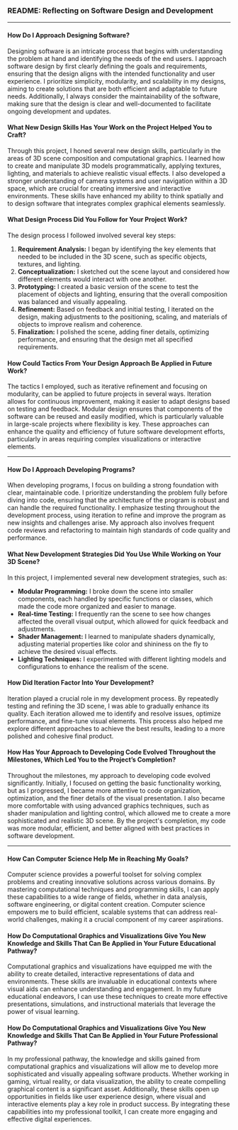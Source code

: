 ### README: Reflecting on Software Design and Development

---

#### How Do I Approach Designing Software?

Designing software is an intricate process that begins with understanding the problem at hand and identifying the needs of the end users. I approach software design by first clearly defining the goals and requirements, ensuring that the design aligns with the intended functionality and user experience. I prioritize simplicity, modularity, and scalability in my designs, aiming to create solutions that are both efficient and adaptable to future needs. Additionally, I always consider the maintainability of the software, making sure that the design is clear and well-documented to facilitate ongoing development and updates.

#### What New Design Skills Has Your Work on the Project Helped You to Craft?

Through this project, I honed several new design skills, particularly in the areas of 3D scene composition and computational graphics. I learned how to create and manipulate 3D models programmatically, applying textures, lighting, and materials to achieve realistic visual effects. I also developed a stronger understanding of camera systems and user navigation within a 3D space, which are crucial for creating immersive and interactive environments. These skills have enhanced my ability to think spatially and to design software that integrates complex graphical elements seamlessly.

#### What Design Process Did You Follow for Your Project Work?

The design process I followed involved several key steps:
1. **Requirement Analysis:** I began by identifying the key elements that needed to be included in the 3D scene, such as specific objects, textures, and lighting.
2. **Conceptualization:** I sketched out the scene layout and considered how different elements would interact with one another.
3. **Prototyping:** I created a basic version of the scene to test the placement of objects and lighting, ensuring that the overall composition was balanced and visually appealing.
4. **Refinement:** Based on feedback and initial testing, I iterated on the design, making adjustments to the positioning, scaling, and materials of objects to improve realism and coherence.
5. **Finalization:** I polished the scene, adding finer details, optimizing performance, and ensuring that the design met all specified requirements.

#### How Could Tactics From Your Design Approach Be Applied in Future Work?

The tactics I employed, such as iterative refinement and focusing on modularity, can be applied to future projects in several ways. Iteration allows for continuous improvement, making it easier to adapt designs based on testing and feedback. Modular design ensures that components of the software can be reused and easily modified, which is particularly valuable in large-scale projects where flexibility is key. These approaches can enhance the quality and efficiency of future software development efforts, particularly in areas requiring complex visualizations or interactive elements.

---

#### How Do I Approach Developing Programs?

When developing programs, I focus on building a strong foundation with clear, maintainable code. I prioritize understanding the problem fully before diving into code, ensuring that the architecture of the program is robust and can handle the required functionality. I emphasize testing throughout the development process, using iteration to refine and improve the program as new insights and challenges arise. My approach also involves frequent code reviews and refactoring to maintain high standards of code quality and performance.

#### What New Development Strategies Did You Use While Working on Your 3D Scene?

In this project, I implemented several new development strategies, such as:
- **Modular Programming:** I broke down the scene into smaller components, each handled by specific functions or classes, which made the code more organized and easier to manage.
- **Real-time Testing:** I frequently ran the scene to see how changes affected the overall visual output, which allowed for quick feedback and adjustments.
- **Shader Management:** I learned to manipulate shaders dynamically, adjusting material properties like color and shininess on the fly to achieve the desired visual effects.
- **Lighting Techniques:** I experimented with different lighting models and configurations to enhance the realism of the scene.

#### How Did Iteration Factor Into Your Development?

Iteration played a crucial role in my development process. By repeatedly testing and refining the 3D scene, I was able to gradually enhance its quality. Each iteration allowed me to identify and resolve issues, optimize performance, and fine-tune visual elements. This process also helped me explore different approaches to achieve the best results, leading to a more polished and cohesive final product.

#### How Has Your Approach to Developing Code Evolved Throughout the Milestones, Which Led You to the Project’s Completion?

Throughout the milestones, my approach to developing code evolved significantly. Initially, I focused on getting the basic functionality working, but as I progressed, I became more attentive to code organization, optimization, and the finer details of the visual presentation. I also became more comfortable with using advanced graphics techniques, such as shader manipulation and lighting control, which allowed me to create a more sophisticated and realistic 3D scene. By the project's completion, my code was more modular, efficient, and better aligned with best practices in software development.

---

#### How Can Computer Science Help Me in Reaching My Goals?

Computer science provides a powerful toolset for solving complex problems and creating innovative solutions across various domains. By mastering computational techniques and programming skills, I can apply these capabilities to a wide range of fields, whether in data analysis, software engineering, or digital content creation. Computer science empowers me to build efficient, scalable systems that can address real-world challenges, making it a crucial component of my career aspirations.

#### How Do Computational Graphics and Visualizations Give You New Knowledge and Skills That Can Be Applied in Your Future Educational Pathway?

Computational graphics and visualizations have equipped me with the ability to create detailed, interactive representations of data and environments. These skills are invaluable in educational contexts where visual aids can enhance understanding and engagement. In my future educational endeavors, I can use these techniques to create more effective presentations, simulations, and instructional materials that leverage the power of visual learning.

#### How Do Computational Graphics and Visualizations Give You New Knowledge and Skills That Can Be Applied in Your Future Professional Pathway?

In my professional pathway, the knowledge and skills gained from computational graphics and visualizations will allow me to develop more sophisticated and visually appealing software products. Whether working in gaming, virtual reality, or data visualization, the ability to create compelling graphical content is a significant asset. Additionally, these skills open up opportunities in fields like user experience design, where visual and interactive elements play a key role in product success. By integrating these capabilities into my professional toolkit, I can create more engaging and effective digital experiences.
